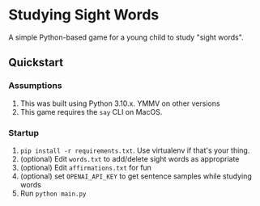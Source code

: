 # Studying Sight Words

A simple Python-based game for a young child to study "sight words".

## Quickstart

### Assumptions

1. This was built using Python 3.10.x. YMMV on other versions
2. This game requires the `say` CLI on MacOS.

### Startup

1. `pip install -r requirements.txt`. Use virtualenv if that's your thing.
2. (optional) Edit `words.txt` to add/delete sight words as appropriate
3. (optional) Edit `affirmations.txt` for fun
4. (optional) set `OPENAI_API_KEY` to get sentence samples while studying words
5. Run `python main.py`
